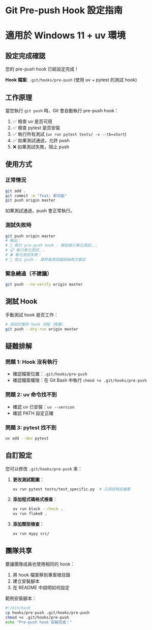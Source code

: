 # Git Pre-push Hook 設定指南
# 適用於 Windows 11 + uv 環境

## 設定完成確認

您的 pre-push hook 已經設定完成！

**Hook 檔案**: `.git/hooks/pre-push` (使用 uv + pytest 的測試 hook)

## 工作原理

當您執行 `git push` 時，Git 會自動執行 pre-push hook：

1. ✅ 檢查 uv 是否可用
2. ✅ 檢查 pytest 是否安裝
3. ✅ 執行所有測試 (`uv run pytest tests/ -v --tb=short`)
4. ✅ 如果測試通過，允許 push
5. ❌ 如果測試失敗，阻止 push

## 使用方式

### 正常情況
```bash
git add .
git commit -m "feat: 新功能"
git push origin master
```

如果測試通過，push 會正常執行。

### 測試失敗時
```bash
git push origin master
# 輸出：
# 🧪 執行 pre-push hook - 開始執行單元測試...
# 📋 執行單元測試...
# ❌ 單元測試失敗！
# 🚫 阻止 push - 請修復測試錯誤後再次嘗試
```

### 緊急繞過（不建議）
```bash
git push --no-verify origin master
```

## 測試 Hook

手動測試 hook 是否工作：

```bash
# 測試完整的 hook 流程（推薦）
git push --dry-run origin master
```

## 疑難排解

### 問題 1: Hook 沒有執行
- 確認檔案位置：`.git/hooks/pre-push`
- 確認檔案權限：在 Git Bash 中執行 `chmod +x .git/hooks/pre-push`

### 問題 2: uv 命令找不到
- 確認 uv 已安裝：`uv --version`
- 確認 PATH 設定正確

### 問題 3: pytest 找不到
```bash
uv add --dev pytest
```

## 自訂設定

您可以修改 `.git/hooks/pre-push` 來：

1. **更改測試範圍**：
   ```bash
   uv run pytest tests/test_specific.py  # 只測試特定檔案
   ```

2. **添加程式碼格式檢查**：
   ```bash
   uv run black --check .
   uv run flake8 .
   ```

3. **添加類型檢查**：
   ```bash
   uv run mypy src/
   ```

## 團隊共享

要讓團隊成員也使用相同的 hook：

1. 將 hook 檔案移到專案根目錄
2. 建立安裝腳本
3. 在 README 中說明如何設定

範例安裝腳本：
```bash
#!/bin/bash
cp hooks/pre-push .git/hooks/pre-push
chmod +x .git/hooks/pre-push
echo "Pre-push hook 安裝完成！"
```
